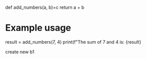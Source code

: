 def add_numbers(a, b)=c
    return a + b

# Example usage
result = add_numbers(7, 4)
print(f"The sum of 7 and 4 is: {result}

create new b1
